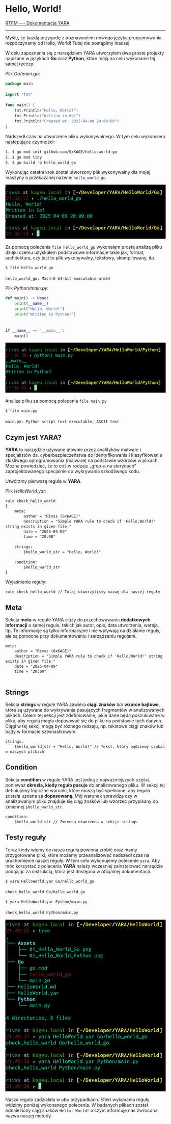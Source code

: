 # Hello, World!


[RTFM --- Dokumentacja YARA](https://yara.readthedocs.io/en/latest/writingrules.html#writing-yara-rules)

---
Myślę, że każdą przygodę z poznawaniem nowego języka programowania rozpoczynamy od Hello, World! Tutaj nie postąpimy inaczej.

W celu zapoznania się z narzędziem YARA utworzyłem dwa proste projekty napisane w językach **Go** oraz **Python**, które mają na celu wykonanie tej samej rzeczy.

Plik *Go/main.go*:

```go
package main

import "fmt"

func main() {
	fmt.Println("Hello, World!")
	fmt.Println("Written in Go!")
	fmt.Println("Created at: 2025-04-09 20:00:00")
}
```

Nadszedł czas na utworzenie pliku wykonywalnego. W tym celu wykonałem następujące czynności:

```txt
1. $ go mod init github.com/0xKAGE/hello-world-go
2. $ go mod tidy
3. $ go build -o hello_world_go
```

Wykonując ostatni krok został utworzony plik wykonywalny dla mojej maszyny o przekazanej nazwie: `hello_world_go`. 

![01_Hello_World_Go](Assets/01_Hello_World_Go.png)

Za pomocą polecenia `file hello_world_go` wykonałem prostą analizę pliku dzięki czemu uzyskałem podstawowe informacje takie jak, format, architektura, czy jest to plik wykonywalny, tekstowy, skompilowany, itp.

```sh
$ file hello_world_go

hello_world_go: Mach-O 64-bit executable arm64
```

Plik *Python/main.py*:

```python
def main() -> None:
    print(__name__)
    print("Hello, World!")
    print("Written in Python!")


if __name__ == '__main__':
    main()
```


![02_Hello_World_Python](Assets/02_Hello_World_Python.png)

Analiza pliku za pomocą polecenia `file main.py`

```sh
$ file main.py

main.py: Python script text executable, ASCII text
```

## Czym jest YARA?

**YARA** to narzędzie używane głównie przez analityków malware i specjalistów ds. cyberbezpieczeństwa do identyfikowania i klasyfikowania złośliwego oprogramowania (malware) na podstawie wzorców w plikach. Można powiedzieć, że to coś w rodzaju „grep-a na sterydach” zaprojektowanego specjalnie do wykrywania szkodliwego kodu.

Utwórzmy pierwszą regułę w **YARA**.

Plik *HelloWorld.yar*:

```yara
rule check_hello_world
{
    meta:
        author = "Rivss (0xKAGE)"
        description = "Simple YARA rule to check if 'Hello,World!' string exists in given file."
        date = "2025-04-09"
        time = "20:00"

    strings:
        $hello_world_str = "Hello, World!"

    condition:
        $hello_world_str
}
```

Wyjaśnienie reguły:

```yara
rule check_hello_world // Tutaj utworzyliśmy nazwę dla naszej reguły
```

## Meta

Sekcja **meta** w regule YARA służy do przechowywania **dodatkowych informacji** o samej regule, takich jak autor, opis, data utworzenia, wersja, itp. Te informacje są tylko informacyjne i nie wpływają na działanie reguły, ale są pomocne przy dokumentowaniu i zarządzaniu regułami.

```yara
meta:
	author = "Rivss (0xKAGE)"
    description = "Simple YARA rule to check if 'Hello,World!' string exists in given file."
    date = "2025-04-09"
    time = "20:00"
        
```

## Strings

Sekcja **strings** w regule YARA zawiera **ciągi znaków** lub **wzorce bajtowe**, które są używane do wykrywania pasujących fragmentów w analizowanych plikach. Celem tej sekcji jest zdefiniowanie, jakie dane będą poszukiwane w pliku, aby reguła mogła dopasować się do pliku na podstawie tych danych. Ciągi w tej sekcji mogą być różnego rodzaju, np. tekstowe ciągi znaków lub bajty w formacie szesnastkowym.

```yara
strings:
    $hello_world_str = "Hello, World!" // Tekst, który będziemy szukać w naszych plikach
```

## Condition

Sekcja **condition** w regule YARA jest jedną z najważniejszych części, ponieważ **określa, kiedy reguła pasuje** do analizowanego pliku. W sekcji tej definiujemy logiczne warunki, które muszą być spełnione, aby reguła została uznana za **dopasowaną**. Mój warunek sprawdza czy w analizowanym pliku znajduje się ciąg znaków lub wzorzec przypisany do zmiennej `$hello_world_str`.

```yara
condition:
    $hello_world_str // Zmienna utworzona w sekcji strings
```

## Testy reguły

Teraz kiedy wiemy co nasza reguła powinna zrobić oraz mamy przygotowane pliki, które możemy przeanalizować nadszedł czas na uruchomienie naszej reguły. W tym celu wykonujemy polecenie `yara`. Aby móc korzystać z polecenia **YARA** należy wcześniej zainstalować narzędzie podąając za instrukcją, która jest dostępna w oficjalnej dokumentacji. 

```sh
$ yara HelloWorld.yar Go/hello_world_go

check_hello_world Go/hello_world_go
```

```sh
$ yara HelloWorld.yar Python/main.py

check_hello_world Python/main.py
```

![03_Hello_World_YARA](Assets/03_Hello_World_YARA.png)

Nasza reguła zadziałała w obu przypadkach. Efekt wykonania reguły widzimy poniżej wykonanego polecenia. 
W badanych plikach został odnaleziony ciąg znaków `Hello, World!` o czym informuje nas zwrócona nazwa naszej metody.